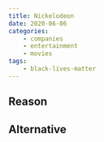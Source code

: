 ```yaml
---
title: Nickelodeon
date: 2020-06-06
categories:
    - companies
    - entertainment
    - movies
tags:
    - black-lives-matter
---
```


## Reason


## Alternative


